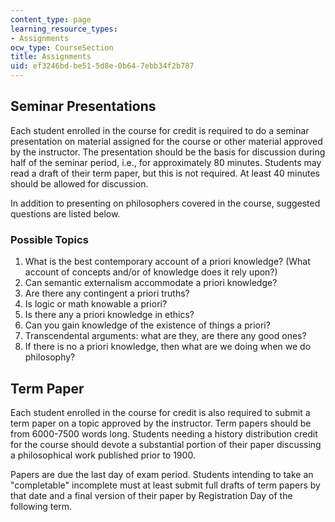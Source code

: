 ```yaml
---
content_type: page
learning_resource_types:
- Assignments
ocw_type: CourseSection
title: Assignments
uid: ef3246bd-be51-5d8e-0b64-7ebb34f2b787
---
```


Seminar Presentations
---------------------

Each student enrolled in the course for credit is required to do a seminar presentation on material assigned for the course or other material approved by the instructor. The presentation should be the basis for discussion during half of the seminar period, i.e., for approximately 80 minutes. Students may read a draft of their term paper, but this is not required. At least 40 minutes should be allowed for discussion.

In addition to presenting on philosophers covered in the course, suggested questions are listed below.

### Possible Topics

1.  What is the best contemporary account of a priori knowledge? (What account of concepts and/or of knowledge does it rely upon?)
2.  Can semantic externalism accommodate a priori knowledge?
3.  Are there any contingent a priori truths?
4.  Is logic or math knowable a priori?
5.  Is there any a priori knowledge in ethics?
6.  Can you gain knowledge of the existence of things a priori?
7.  Transcendental arguments: what are they, are there any good ones?
8.  If there is no a priori knowledge, then what are we doing when we do philosophy?

Term Paper
----------

Each student enrolled in the course for credit is also required to submit a term paper on a topic approved by the instructor. Term papers should be from 6000-7500 words long. Students needing a history distribution credit for the course should devote a substantial portion of their paper discussing a philosophical work published prior to 1900.

Papers are due the last day of exam period. Students intending to take an "completable" incomplete must at least submit full drafts of term papers by that date and a final version of their paper by Registration Day of the following term.